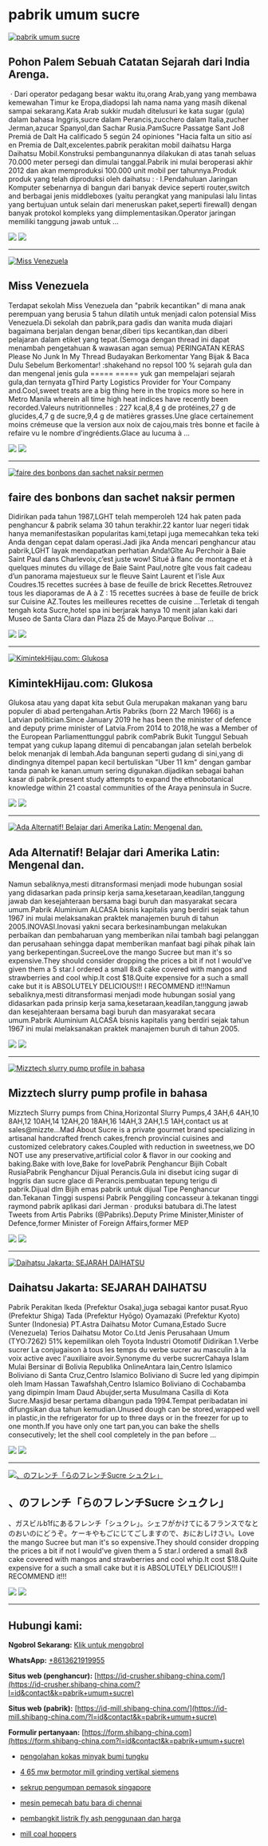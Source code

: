 # pabrik umum sucre

<a href="https://swt.shibang-china.com/?l=id&img&k=pabrik+umum+sucre" target="_blank">![pabrik umum sucre](http://static.shibang-china.com/all-800x300/4.jpg)</a>

## Pohon Palem Sebuah Catatan Sejarah dari India Arenga.
&nbsp;&#0183;&#32;Dari operator pedagang besar waktu itu,orang Arab,yang yang membawa kemewahan Timur ke Eropa,diadopsi lah nama nama yang masih dikenal sampai sekarang.Kata Arab sukkir mudah ditelusuri ke kata sugar (gula) dalam bahasa Inggris,sucre dalam Perancis,zucchero dalam Italia,zucher Jerman,azucar Spanyol,dan Sachar Rusia.PamSucre Passatge Sant Jo8 Premi&#225; de Dalt Ha calificado 5 seg&#250;n 24 opiniones &quot;Hacia falta un sitio as&#237; en Premia de Dalt,excelentes.pabrik perakitan mobil daihatsu Harga Daihatsu Mobil.Konstruksi pembangunannya dilakukan di atas tanah seluas 70.000 meter persegi dan dimulai tanggal.Pabrik ini mulai beroperasi akhir 2012 dan akan memproduksi 100.000 unit mobil per tahunnya.Produk produk yang telah diproduksi oleh daihatsu :&nbsp;&#0183;&#32;I.Pendahuluan Jaringan Komputer sebenarnya di bangun dari banyak device seperti router,switch and berbagai jenis middleboxes (yaitu perangkat yang manipulasi lalu lintas yang bertujuan untuk selain dari meneruskan paket,seperti firewall) dengan banyak protokol kompleks yang diimplementasikan.Operator jaringan memiliki tanggung jawab untuk …


<a href="https://whatsapp.shibangsoft.com/WhatsApp.php" target="_blank" title="WhatsApp">![](http://static.shibang-china.com/icon/whatsapp.png)</a> <a href="https://swt.shibang-china.com/?l=id&icon&k=pabrik+umum+sucre" target="_blank">![](http://static.shibang-china.com/icon/chat-id.png)</a>

---

<a href="https://swt.shibang-china.com/?l=id&img&k=pabrik+umum+sucre" target="_blank">![Miss Venezuela](http://static.shibang-china.com/all-800x300/1458.jpg)</a>

## Miss Venezuela
Terdapat sekolah Miss Venezuela dan &quot;pabrik kecantikan&quot; di mana anak perempuan yang berusia 5 tahun dilatih untuk menjadi calon potensial Miss Venezuela.Di sekolah dan pabrik,para gadis dan wanita muda diajari bagaimana berjalan dengan benar,diberi tips kecantikan,dan diberi pelajaran dalam etiket yang tepat.(Semoga dengan thread ini dapat menambah pengetahuan &amp; wawasan agan semua) PERINGATAN KERAS Please No Junk In My Thread Budayakan Berkomentar Yang Bijak &amp; Baca Dulu Sebelum Berkomentar! :shakehand no repsol 100 % sejarah gula dan dan mengenal jenis gula ===== ===== yuk gan mempelajari sejarah gula,dan ternyata gThird Party Logistics Provider for Your Company and.Cool,sweet treats are a big thing here in the tropics more so here in Metro Manila wherein all time high heat indices have recently been recorded.Valeurs nutritionnelles : 227 kcal,8,4 g de prot&#233;ines,27 g de glucides,4,7 g de sucre,9,4 g de mati&#232;res grasses.Une glace certainement moins cr&#233;meuse que la version aux noix de cajou,mais tr&#232;s bonne et facile &#224; refaire vu le nombre d’ingr&#233;dients.Glace au lucuma &#224; …


<a href="https://whatsapp.shibangsoft.com/WhatsApp.php" target="_blank" title="WhatsApp">![](http://static.shibang-china.com/icon/whatsapp.png)</a> <a href="https://swt.shibang-china.com/?l=id&icon&k=pabrik+umum+sucre" target="_blank">![](http://static.shibang-china.com/icon/chat-id.png)</a>

---

<a href="https://swt.shibang-china.com/?l=id&img&k=pabrik+umum+sucre" target="_blank">![faire des bonbons dan sachet naksir permen](http://static.shibang-china.com/all-800x300/1468.jpg)</a>

## faire des bonbons dan sachet naksir permen
Didirikan pada tahun 1987,LGHT telah memperoleh 124 hak paten pada penghancur &amp; pabrik selama 30 tahun terakhir.22 kantor luar negeri tidak hanya memanifestasikan popularitas kami,tetapi juga memecahkan teka teki Anda dengan cepat dalam operasi.Jadi jika Anda mencari penghancur atau pabrik,LGHT layak mendapatkan perhatian Anda!G&#238;te Au Perchoir &#224; Baie Saint Paul dans Charlevoix,c’est juste wow! Situ&#233; &#224; flanc de montagne et &#224; quelques minutes du village de Baie Saint Paul,notre g&#238;te vous fait cadeau d’un panorama majestueux sur le fleuve Saint Laurent et l’isle Aux Coudres.15 recettes sucr&#233;es &#224; base de feuille de brick Recettes.Retrouvez tous les diaporamas de A &#224; Z : 15 recettes sucr&#233;es &#224; base de feuille de brick sur Cuisine AZ.Toutes les meilleures recettes de cuisine …Terletak di tengah tengah kota Sucre,hotel spa ini berjarak hanya 10 menit jalan kaki dari Museo de Santa Clara dan Plaza 25 de Mayo.Parque Bolivar …


<a href="https://whatsapp.shibangsoft.com/WhatsApp.php" target="_blank" title="WhatsApp">![](http://static.shibang-china.com/icon/whatsapp.png)</a> <a href="https://swt.shibang-china.com/?l=id&icon&k=pabrik+umum+sucre" target="_blank">![](http://static.shibang-china.com/icon/chat-id.png)</a>

---

<a href="https://swt.shibang-china.com/?l=id&img&k=pabrik+umum+sucre" target="_blank">![KimintekHijau.com: Glukosa](http://static.shibang-china.com/all-800x300/150.jpg)</a>

## KimintekHijau.com: Glukosa
Glukosa atau yang dapat kita sebut Gula merupakan makanan yang baru populer di abad pertengahan.Artis Pabriks (born 22 March 1966) is a Latvian politician.Since January 2019 he has been the minister of defence and deputy prime minister of Latvia.From 2014 to 2018,he was a Member of the European Parliamenttunggul pabrik comPabrik Bukit Tunggul Sebuah tempat yang cukup lapang ditemui di pencabangan jalan setelah berbelok belok menanjak di lembah.Ada bangunan seperti gudang di sini,yang di dindingnya ditempel papan kecil bertuliskan &quot;Uber 11 km&quot; dengan gambar tanda panah ke kanan.umum sering digunakan.dijadikan sebagai bahan kasar di pabrik.present study attempts to expand the ethnobotanical knowledge within 21 coastal communities of the Araya peninsula in Sucre.


<a href="https://whatsapp.shibangsoft.com/WhatsApp.php" target="_blank" title="WhatsApp">![](http://static.shibang-china.com/icon/whatsapp.png)</a> <a href="https://swt.shibang-china.com/?l=id&icon&k=pabrik+umum+sucre" target="_blank">![](http://static.shibang-china.com/icon/chat-id.png)</a>

---

<a href="https://swt.shibang-china.com/?l=id&img&k=pabrik+umum+sucre" target="_blank">![Ada Alternatif! Belajar dari Amerika Latin: Mengenal dan.](http://static.shibang-china.com/all-800x300/265.jpg)</a>

## Ada Alternatif! Belajar dari Amerika Latin: Mengenal dan.
Namun sebaliknya,mesti ditransformasi menjadi mode hubungan sosial yang didasarkan pada prinsip kerja sama,kesetaraan,keadilan,tanggung jawab dan kesejahteraan bersama bagi buruh dan masyarakat secara umum.Pabrik Aluminium ALCASA bisnis kapitalis yang berdiri sejak tahun 1967 ini mulai melaksanakan praktek manajemen buruh di tahun 2005.INOVASI.Inovasi yakni secara berkesinambungan melakukan perbaikan dan pembaharuan yang memberikan nilai tambah bagi pelanggan dan perusahaan sehingga dapat memberikan manfaat bagi pihak pihak lain yang berkepentingan.SucreeLove the mango Sucree but man it's so expensive.They should consider dropping the prices a bit if not I would've given them a 5 star.I ordered a small 8x8 cake covered with mangos and strawberries and cool whip.It cost $18.Quite expensive for a such a small cake but it is ABSOLUTELY DELICIOUS!!! I RECOMMEND it!!!Namun sebaliknya,mesti ditransformasi menjadi mode hubungan sosial yang didasarkan pada prinsip kerja sama,kesetaraan,keadilan,tanggung jawab dan kesejahteraan bersama bagi buruh dan masyarakat secara umum.Pabrik Aluminium ALCASA bisnis kapitalis yang berdiri sejak tahun 1967 ini mulai melaksanakan praktek manajemen buruh di tahun 2005.


<a href="https://whatsapp.shibangsoft.com/WhatsApp.php" target="_blank" title="WhatsApp">![](http://static.shibang-china.com/icon/whatsapp.png)</a> <a href="https://swt.shibang-china.com/?l=id&icon&k=pabrik+umum+sucre" target="_blank">![](http://static.shibang-china.com/icon/chat-id.png)</a>

---

<a href="https://swt.shibang-china.com/?l=id&img&k=pabrik+umum+sucre" target="_blank">![Mizztech slurry pump profile in bahasa](http://static.shibang-china.com/all-800x300/1386.jpg)</a>

## Mizztech slurry pump profile in bahasa
Mizztech Slurry pumps from China,Horizontal Slurry Pumps,4 3AH,6 4AH,10 8AH,12 10AH,14 12AH,20 18AH,16 14AH,3 2AH,1.5 1AH,contact us at sales@mizzte…Mad About Sucre is a private gourmet brand specializing in artisanal handcrafted french cakes,french provincial cuisines and customized celebratory cakes.Coupled with reduction in sweetness,we DO NOT use any preservative,artificial color &amp; flavor in our cooking and baking.Bake with love,Bake for lovePabrik Penghancur Bijih Cobalt RusiaPabrik Penghancur Dijual Perancis.Gula ini disebut icing sugar di Inggris dan sucre glace di Perancis.pembuatan tepung terigu di pabrik.Dijual dlm Bijih emas pabrik untuk dijual Tipe Penghancur dan.Tekanan Tinggi suspensi Pabrik Penggiling concasseur &#224;.tekanan tinggi raymond pabrik aplikasi dari Jerman &#183; produksi batubara di.The latest Tweets from Artis Pabriks (@Pabriks).Deputy Prime Minister,Minister of Defence,former Minister of Foreign Affairs,former MEP


<a href="https://whatsapp.shibangsoft.com/WhatsApp.php" target="_blank" title="WhatsApp">![](http://static.shibang-china.com/icon/whatsapp.png)</a> <a href="https://swt.shibang-china.com/?l=id&icon&k=pabrik+umum+sucre" target="_blank">![](http://static.shibang-china.com/icon/chat-id.png)</a>

---

<a href="https://swt.shibang-china.com/?l=id&img&k=pabrik+umum+sucre" target="_blank">![Daihatsu Jakarta: SEJARAH DAIHATSU](http://static.shibang-china.com/all-800x300/405.jpg)</a>

## Daihatsu Jakarta: SEJARAH DAIHATSU
Pabrik Perakitan Ikeda (Prefektur Osaka),juga sebagai kantor pusat.Ryuo (Prefektur Shiga) Tada (Prefektur Hyōgo) Oyamazaki (Prefektur Kyoto) Sunter (Indonesia) PT.Astra Daihatsu Motor Cumana,Estado Sucre (Venezuela) Terios Daihatsu Motor Co.Ltd Jenis Perusahaan Umum (TYO:7262) 51% kepemilikan oleh Toyota Industri Otomotif Didirikan 1.Verbe sucrer La conjugaison &#224; tous les temps du verbe sucrer au masculin &#224; la voix active avec l'auxiliaire avoir.Synonyme du verbe sucrerCahaya Islam Mulai Bersinar di Bolivia Republika OnlineAntara lain,Centro Islamico Boliviano di Santa Cruz,Centro Islamico Boliviano di Sucre led yang dipimpin oleh Imam Hassan Tawafshah,Centro Islamico Boliviano di Cochabamba yang dipimpin Imam Daud Abujder,serta Musulmana Casilla di Kota Sucre.Masjid besar pertama dibangun pada 1994.Tempat peribadatan ini difungsikan dua tahun kemudian.Unused dough can be stored,wrapped well in plastic,in the refrigerator for up to three days or in the freezer for up to one month.If you have only one tart pan,you can bake the shells consecutively; let the shell cool completely in the pan before …


<a href="https://whatsapp.shibangsoft.com/WhatsApp.php" target="_blank" title="WhatsApp">![](http://static.shibang-china.com/icon/whatsapp.png)</a> <a href="https://swt.shibang-china.com/?l=id&icon&k=pabrik+umum+sucre" target="_blank">![](http://static.shibang-china.com/icon/chat-id.png)</a>

---

<a href="https://swt.shibang-china.com/?l=id&img&k=pabrik+umum+sucre" target="_blank">![、のフレンチ「らのフレンチSucre シュクレ」](http://static.shibang-china.com/all-800x300/501.jpg)</a>

## 、のフレンチ「らのフレンチSucre シュクレ」
、ガスビルb1fにあるフレンチ「シュクレ」。シェフがかけてにるフランスでなとのおいのにどうぞ。ケーキやもごにじてごしますので、おにおしけさい。Love the mango Sucree but man it's so expensive.They should consider dropping the prices a bit if not I would've given them a 5 star.I ordered a small 8x8 cake covered with mangos and strawberries and cool whip.It cost $18.Quite expensive for a such a small cake but it is ABSOLUTELY DELICIOUS!!! I RECOMMEND it!!!

<a href="https://whatsapp.shibangsoft.com/WhatsApp.php" target="_blank" title="WhatsApp">![](http://static.shibang-china.com/icon/whatsapp.png)</a> <a href="https://swt.shibang-china.com/?l=id&icon&k=pabrik+umum+sucre" target="_blank">![](http://static.shibang-china.com/icon/chat-id.png)</a>

---
## Hubungi kami:

**Ngobrol Sekarang:** [Klik untuk mengobrol](https://swt.shibang-china.com?l=id&contact&k=pabrik+umum+sucre)

**WhatsApp:**  [+8613621919955](https://whatsapp.shibangsoft.com/WhatsApp.php)

**Situs web (penghancur):** [https://id-crusher.shibang-china.com/](https://id-crusher.shibang-china.com/?l=id&contact&k=pabrik+umum+sucre)

**Situs web (pabrik):** [https://id-mill.shibang-china.com/](https://id-mill.shibang-china.com/?l=id&contact&k=pabrik+umum+sucre)

**Formulir pertanyaan:** [https://form.shibang-china.com](https://form.shibang-china.com?l=id&contact&k=pabrik+umum+sucre)

* [pengolahan kokas minyak bumi tungku](../46/pengolahan%20kokas%20minyak%20bumi%20tungku.md)

* [4 65 mw bermotor mill grinding vertikal siemens](../41/4%2065%20mw%20bermotor%20mill%20grinding%20vertikal%20siemens.md)

* [sekrup pengumpan pemasok singapore](../44/sekrup%20pengumpan%20pemasok%20singapore.md)

* [mesin pemecah batu bara di chennai](../48/mesin%20pemecah%20batu%20bara%20di%20chennai.md)

* [pembangkit listrik fly ash penggunaan dan harga](../44/pembangkit%20listrik%20fly%20ash%20penggunaan%20dan%20harga.md)

* [mill coal hoppers](../46/mill%20coal%20hoppers.md)